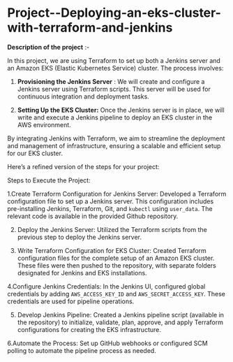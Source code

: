 # Project--Deploying-an-eks-cluster-with-terraform-and-jenkins
**Description of the project** :-

In this project, we are using Terraform to set up both a Jenkins server and an Amazon EKS (Elastic Kubernetes Service) cluster. The process involves:

1. **Provisioning the Jenkins Server** : We will create and configure a Jenkins server using Terraform scripts. This server will be used for continuous integration and deployment tasks.

2. **Setting Up the EKS Cluster:** Once the Jenkins server is in place, we will write and execute a Jenkins pipeline to deploy an EKS cluster in the AWS environment.

By integrating Jenkins with Terraform, we aim to streamline the deployment and management of infrastructure, ensuring a scalable and efficient setup for our EKS cluster.

Here’s a refined version of the steps for your project:

Steps to Execute the Project:

1.Create Terraform Configuration for Jenkins Server: 
   Developed a Terraform configuration file to set up a Jenkins server. This configuration includes pre-installing Jenkins, Terraform, Git, and `kubectl` using `user_data`. The relevant code is available in the provided Github repository.

2. Deploy the Jenkins Server:
   Utilized the Terraform scripts from the previous step to deploy the Jenkins server.

3. Write Terraform Configuration for EKS Cluster:
   Created Terraform configuration files for the complete setup of an Amazon EKS cluster. These files were then pushed to the repository, with separate folders designated for Jenkins and EKS installations.

4.Configure Jenkins Credentials:
   In the Jenkins UI, configured global credentials by adding `AWS_ACCESS_KEY_ID` and `AWS_SECRET_ACCESS_KEY`. These credentials are used for pipeline operations.

5. Develop Jenkins Pipeline:
  Created a Jenkins pipeline script (available in the repository) to initialize, validate, plan, approve, and apply Terraform configurations for creating the EKS infrastructure.

6.Automate the Process:
   Set up GitHub webhooks or configured SCM polling to automate the pipeline process as needed.



